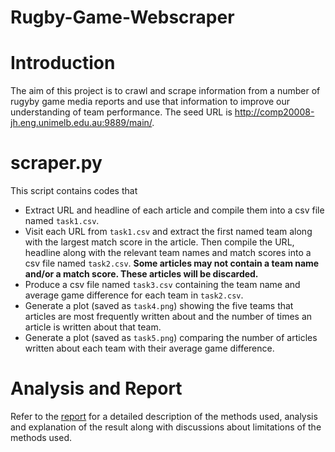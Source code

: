# Rugby-Game-Webscraper

# Introduction
The aim of this project is to crawl and scrape information from a number of rugyby game media reports and use that information to improve our understanding of team performance. The seed URL is http://comp20008-jh.eng.unimelb.edu.au:9889/main/.

# scraper.py
This script contains codes that
- Extract URL and headline of each article and compile them into a csv file named `task1.csv`.
- Visit each URL from `task1.csv` and extract the first named team along with the largest match score in the article. Then compile the URL, headline along with the relevant team names and match scores into a csv file named `task2.csv`. **Some articles may not contain a team name and/or a match score. These articles will be discarded.**
- Produce a csv file named `task3.csv` containing the team name and average game difference for each team in `task2.csv`. 
- Generate a plot (saved as `task4.png`) showing the five teams that articles are most frequently written about and the number of times an article is written about that team.
- Generate a plot (saved as `task5.png`) comparing the number of articles written about each team with their average game difference. 

# Analysis and Report
Refer to the [report](https://github.com/olivertan1999/Rugby-Game-Webscraper/blob/main/RugbyGameReport.pdf) for a detailed description of the methods used, analysis and explanation of the result along with discussions about limitations of the methods used.
